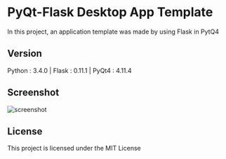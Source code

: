 # PyQt-Flask Desktop App Template
 
 In this project, an application template was made by using Flask in PytQ4

## Version

Python : 3.4.0 |
Flask  : 0.11.1 |
PyQt4  : 4.11.4

## Screenshot
 ![screenshot](https://cloud.githubusercontent.com/assets/23284052/21196754/82c51624-c241-11e6-913a-8bb13a42e819.PNG)

## License
 
 This project is licensed under the MIT License
